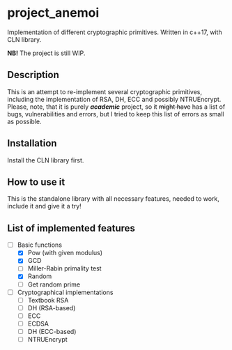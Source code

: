 # project_anemoi

Implementation of different cryptographic primitives. Written in c++17, with CLN library.

**NB!** The project is still WIP.

## Description
This is an attempt to re-implement several cryptographic primitives, including the implementation of RSA, DH, ECC and possibly NTRUEncrypt. Please, note, that it is purely ***academic*** project, so it ~~might have~~ has a list of bugs, vulnerabilities and errors, but I tried to keep this list of errors as small as possible.

## Installation
Install the CLN library first.

## How to use it
This is the standalone library with all necessary features, needed to work, include it and give it a try!

## List of implemented features
  - [ ] Basic functions
    - [x] Pow (with given modulus)
    - [x] GCD
    - [ ] Miller-Rabin primality test
    - [x] Random
    - [ ] Get random prime
- [ ] Cryptographical implementations
  - [ ] Textbook RSA
  - [ ] DH (RSA-based)
  - [ ] ECC
  - [ ] ECDSA
  - [ ] DH (ECC-based)
  - [ ] NTRUEncrypt
